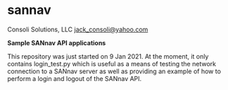 # sannav

Consoli Solutions, LLC
jack_consoli@yahoo.com

**Sample SANnav API applications**

This repository was just started on 9 Jan 2021. At the moment, it only contains login_test.py which is useful as a means of
testing the network connection to a SANnav server as well as providing an example of how to perform a login and logout of
the SANnav API.
